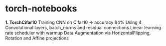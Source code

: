 # torch-notebooks
**1. TorchCifar10**
Training CNN on Cifar10 -> accuracy 84%
Using 4 Convolutional layers, batch_norms and residual connections
Linear learning rate scheduler with warmup
Data Augmentation via HorizontalFlipping, Rotation and Affine projections

